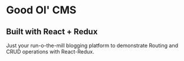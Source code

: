 # Good Ol' CMS
## Built with React + Redux

Just your run-o-the-mill blogging platform to demonstrate Routing and CRUD operations with React-Redux.  
